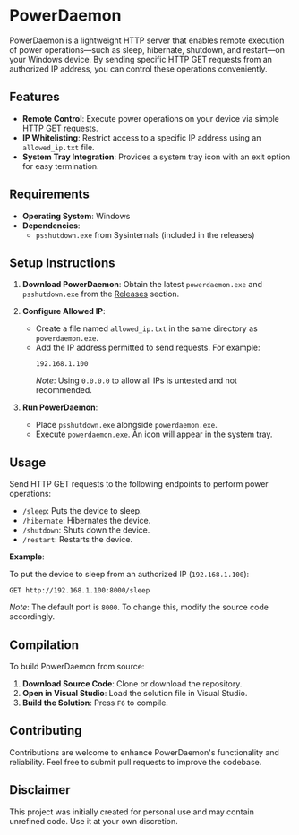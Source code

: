 # PowerDaemon

PowerDaemon is a lightweight HTTP server that enables remote execution of power operations—such as sleep, hibernate, shutdown, and restart—on your Windows device. By sending specific HTTP GET requests from an authorized IP address, you can control these operations conveniently.

## Features

- **Remote Control**: Execute power operations on your device via simple HTTP GET requests.
- **IP Whitelisting**: Restrict access to a specific IP address using an `allowed_ip.txt` file.
- **System Tray Integration**: Provides a system tray icon with an exit option for easy termination.

## Requirements

- **Operating System**: Windows
- **Dependencies**:
  - `psshutdown.exe` from Sysinternals (included in the releases)

## Setup Instructions

1. **Download PowerDaemon**: Obtain the latest `powerdaemon.exe` and `psshutdown.exe` from the [Releases](https://github.com/Slipstreamm/PowerDaemon/releases) section.

2. **Configure Allowed IP**:
   - Create a file named `allowed_ip.txt` in the same directory as `powerdaemon.exe`.
   - Add the IP address permitted to send requests. For example:
     ```
     192.168.1.100
     ```
     *Note*: Using `0.0.0.0` to allow all IPs is untested and not recommended.

3. **Run PowerDaemon**:
   - Place `psshutdown.exe` alongside `powerdaemon.exe`.
   - Execute `powerdaemon.exe`. An icon will appear in the system tray.

## Usage

Send HTTP GET requests to the following endpoints to perform power operations:

- `/sleep`: Puts the device to sleep.
- `/hibernate`: Hibernates the device.
- `/shutdown`: Shuts down the device.
- `/restart`: Restarts the device.

**Example**:

To put the device to sleep from an authorized IP (`192.168.1.100`):

```
GET http://192.168.1.100:8000/sleep
```

*Note*: The default port is `8000`. To change this, modify the source code accordingly.

## Compilation

To build PowerDaemon from source:

1. **Download Source Code**: Clone or download the repository.
2. **Open in Visual Studio**: Load the solution file in Visual Studio.
3. **Build the Solution**: Press `F6` to compile.

## Contributing

Contributions are welcome to enhance PowerDaemon's functionality and reliability. Feel free to submit pull requests to improve the codebase.

## Disclaimer

This project was initially created for personal use and may contain unrefined code. Use it at your own discretion.
